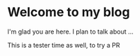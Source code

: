# Welcome to my blog

I'm glad you are here. I plan to talk about ...

This is a tester time as well, to try a PR

